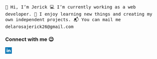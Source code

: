 <p>
    <samp>
        👋 Hi, I’m Jerick
        💻 I’m currently working as a web developer.
        💞️ I enjoy learning new things and creating my own independent projects.
        📬 You can mail me delarosajerick26@gmail.com
    </samp>
</p>

### Connect with me 😉
<a href="https://www.linkedin.com/in/delarosa-jerick-t/">
  <img align="left" alt="Jerick Dela Rosa Linkdin" width="21px" src="https://raw.githubusercontent.com/edent/SuperTinyIcons/099dc12b59179d07d534069bc8551718f786d91a/images/svg/linkedin.svg" />
</a>
